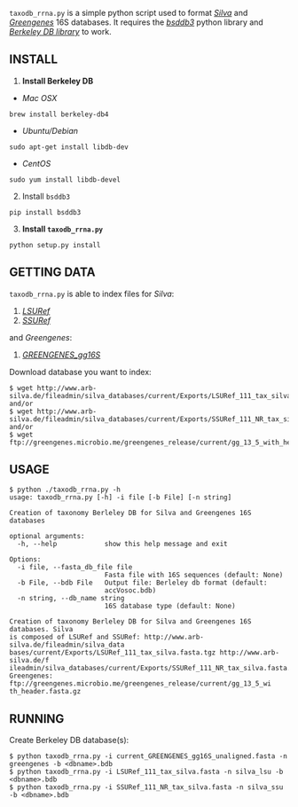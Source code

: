 `taxodb_rrna.py` is a simple python script used to format *[Silva](http://www.arb-silva.de)* and *[Greengenes](http://greengenes.secondgenome.com/)* 16S databases.
It requires the *[bsddb3](https://pypi.python.org/pypi/bsddb3/)* python library and *[Berkeley DB library](http://www.oracle.com)* to work.

## INSTALL
1. **Install Berkeley DB**
* *Mac OSX*
```
brew install berkeley-db4
```
* *Ubuntu/Debian*
```
sudo apt-get install libdb-dev
```
* *CentOS*
```
sudo yum install libdb-devel
```
2. Install `bsddb3`
```
pip install bsddb3
```
3. **Install `taxodb_rrna.py`**
```
python setup.py install
```

## GETTING DATA

`taxodb_rrna.py` is able to index files for *Silva*:
1. *[LSURef](http://www.arb-silva.de/fileadmin/silva_databases/current/Exports/LSURef_111_tax_silva.fasta.tgz)*
2. *[SSURef](http://www.arb-silva.de/fileadmin/silva_databases/current/Exports/SSURef_111_NR_tax_silva.fasta.tgz)*

and *Greengenes*:
1. *[GREENGENES_gg16S](ftp://greengenes.microbio.me/greengenes_release/current/gg_13_5_with_header.fasta.gz)*

Download database you want to index:
```
$ wget http://www.arb-silva.de/fileadmin/silva_databases/current/Exports/LSURef_111_tax_silva.fasta.tgz
and/or
$ wget http://www.arb-silva.de/fileadmin/silva_databases/current/Exports/SSURef_111_NR_tax_silva.fasta.tgz
and/or
$ wget ftp://greengenes.microbio.me/greengenes_release/current/gg_13_5_with_header.fasta.gz
```

## USAGE
```
$ python ./taxodb_rrna.py -h
usage: taxodb_rrna.py [-h] -i file [-b File] [-n string]

Creation of taxonomy Berleley DB for Silva and Greengenes 16S databases

optional arguments:
  -h, --help            show this help message and exit

Options:
  -i file, --fasta_db_file file
                        Fasta file with 16S sequences (default: None)
  -b File, --bdb File   Output file: Berleley db format (default:
                        accVosoc.bdb)
  -n string, --db_name string
                        16S database type (default: None)

Creation of taxonomy Berleley DB for Silva and Greengenes 16S databases. Silva
is composed of LSURef and SSURef: http://www.arb-silva.de/fileadmin/silva_data
bases/current/Exports/LSURef_111_tax_silva.fasta.tgz http://www.arb-silva.de/f
ileadmin/silva_databases/current/Exports/SSURef_111_NR_tax_silva.fasta.tgz
Greengenes: ftp://greengenes.microbio.me/greengenes_release/current/gg_13_5_wi
th_header.fasta.gz
```

## RUNNING

Create Berkeley DB database(s):

```
$ python taxodb_rrna.py -i current_GREENGENES_gg16S_unaligned.fasta -n greengenes -b <dbname>.bdb
$ python taxodb_rrna.py -i LSURef_111_tax_silva.fasta -n silva_lsu -b <dbname>.bdb
$ python taxodb_rrna.py -i SSURef_111_NR_tax_silva.fasta -n silva_ssu  -b <dbname>.bdb
```
